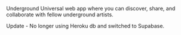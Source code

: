 Underground Universal web app where you can discover, share, and collaborate with fellow underground artists.

Update - No longer using Heroku db and switched to Supabase.
